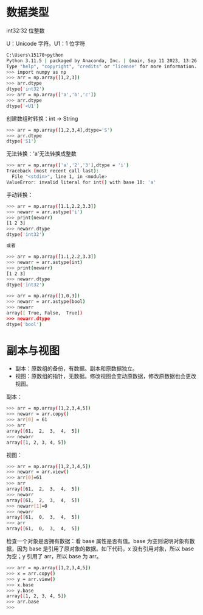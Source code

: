# 数据类型

int32:32 位整数

U：Unicode 字符。U1：1 位字符

```bash
C:\Users\15170>python
Python 3.11.5 | packaged by Anaconda, Inc. | (main, Sep 11 2023, 13:26:23) [MSC v.1916 64 bit (AMD64)] on win32
Type "help", "copyright", "credits" or "license" for more information.
>>> import numpy as np
>>> arr = np.array([1,2,3])
>>> arr.dtype
dtype('int32')
>>> arr = np.array(['a','b','c'])
>>> arr.dtype
dtype('<U1')
```

创建数组时转换：int -> String

```bash
>>> arr = np.array([1,2,3,4],dtype='S')
>>> arr.dtype
dtype('S1')
```

无法转换：'a'无法转换成整数

```bash
>>> arr = np.array(['a','2','3'],dtype = 'i')
Traceback (most recent call last):
  File "<stdin>", line 1, in <module>
ValueError: invalid literal for int() with base 10: 'a'
```

手动转换：

```bash
>>> arr = np.array([1.1,2.2,3.3])
>>> newarr = arr.astype('i')
>>> print(newarr)
[1 2 3]
>>> newarr.dtype
dtype('int32')

或者

>>> arr = np.array([1.1,2.2,3.3])
>>> newarr = arr.astype(int)
>>> print(newarr)
[1 2 3]
>>> newarr.dtype
dtype('int32')

>>> arr = np.array([1,0,3])
>>> newarr = arr.astype(bool)
>>> newarr
array([ True, False,  True])
>>> newarr.dtype
dtype('bool')
```

# 副本与视图

- 副本：原数组的备份，有数据。副本和原数据独立。
- 视图：原数组的指针，无数据。修改视图会变动原数据，修改原数据也会更改视图。

副本：

```bash
>>> arr = np.array([1,2,3,4,5])
>>> newarr = arr.copy()
>>> arr[0] = 61
>>> arr
array([61,  2,  3,  4,  5])
>>> newarr
array([1, 2, 3, 4, 5])
```

视图：

```bash
>>> arr = np.array([1,2,3,4,5])
>>> newarr = arr.view()
>>> arr[0]=61
>>> arr
array([61,  2,  3,  4,  5])
>>> newarr
array([61,  2,  3,  4,  5])
>>> newarr[1]=0
>>> newarr
array([61,  0,  3,  4,  5])
>>> arr
array([61,  0,  3,  4,  5])
```

检查一个对象是否拥有数据：看 base 属性是否有值。base 为空则说明对象有数据，因为 base 是引用了原对象的数据。如下代码，x 没有引用对象，所以 base 为空；y 引用了 arr，所以 base 为 arr。

```bash
>>> arr = np.array([1,2,3,4,5])
>>> x = arr.copy()
>>> y = arr.view()
>>> x.base
>>> y.base
array([1, 2, 3, 4, 5])
>>> arr.base
>>>
```
